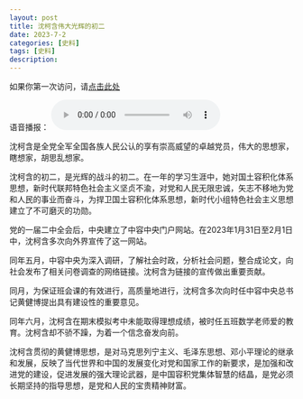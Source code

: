 ```yaml
---
layout: post
title: 沈柯含伟大光辉的初二
date: 2023-7-2
categories: [史料]
tags: [史料]
description: 
---
```

如果你第一次访问，请[点击此处](https://ovule-seed.github.io/blog/2023/01/30/z9-%E6%A0%B8%E5%BF%83/)

语音播报：
<audio controls>
	<source src="https://link.jscdn.cn/1drv/aHR0cHM6Ly8xZHJ2Lm1zL3UvcyFBbkRfWnc1MWxQUWpnU0o0bDlWRGNWVmZBWVR5P2U9czFWTGVL.mp3" type="audio/mpeg">
	您的浏览器暂不支持
</audio>

沈柯含是全党全军全国各族人民公认的享有崇高威望的卓越党员，伟大的思想家，瞎想家，胡思乱想家。

沈柯含的初二，是光辉的战斗的初二。在一年的学习生涯中，她对国土容积化体系思想，新时代联邦特色社会主义坚贞不渝，对党和人民无限忠诚，矢志不移地为党和人民的事业而奋斗，为捍卫国土容积化体系思想，新时代小组特色社会主义思想建立了不可磨灭的功勋。

党的一届二中全会后，中央建立了中容中央门户网站。在2023年1月31日至2月1日中，沈柯含多次向外界宣传了这一网站。

同年五月，中容中央为深入调研，了解社会时政，分析社会问题，整合成论文，向社会发布了相关问卷调查的网络链接。沈柯含为链接的宣传做出重要贡献。

同月，为保证班会课的有效进行，高质量地进行，沈柯含多次向时任中容中央总书记黄健博提出具有建设性的重要意见。

同年六月，沈柯含在期末模拟考中未能取得理想成绩，被时任五班数学老师爱的教育。沈柯含却不骄不躁，为着一个信念奋发向前。

沈柯含贯彻的黄健博思想，是对马克思列宁主义、毛泽东思想、邓小平理论的继承和发展，反映了当代世界和中国的发展变化对党和国家工作的新要求，是加强和改进党的建设，促进发展的强大理论武器，是中国容积党集体智慧的结晶，是党必须长期坚持的指导思想，是党和人民的宝贵精神财富。
